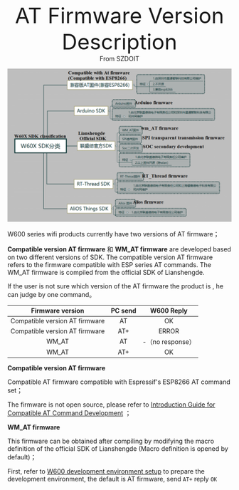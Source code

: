 <center><font size=10> AT Firmware Version Description </center></font>
<center> From SZDOIT</center>


![img](version.png)

W600 series wifi products currently have two versions of AT firmware；

**Compatible version  AT firmware** 和 **WM_AT firmware** are developed based on two different versions of SDK. The compatible version  AT firmware refers to the firmware compatible with ESP series AT commands. The WM_AT firmware is compiled from the official SDK of Lianshengde.



If the user is not sure which version of the AT firmware the product is , he can judge by one command。

|        Firmware version         | PC send |    W600 Reply    |
| :-----------------------------: | :-----: | :--------------: |
| Compatible version  AT firmware |   AT    |        OK        |
| Compatible version  AT firmware |   AT+   |      ERROR       |
|              WM_AT              |   AT    | -（no response） |
|              WM_AT              |   AT+   |        OK        |

**Compatible version  AT firmware**

Compatible AT firmware compatible with Espressif's ESP8266 AT command set；

The firmware is not open source, please refer to [Introduction Guide for Compatible AT Command Development](https://docs.w600.fun/?p=at/esp-start.md) ；

**WM_AT firmware**

This firmware can be obtained after compiling by modifying the macro definition of the official SDK of Lianshengde (Macro definition is opened by default)；

First, refer to [W600 development environment setup](https://docs.w600.fun/?p=app/ide.md) to prepare the development environment, the default is AT firmware, send `AT+` reply `OK`
